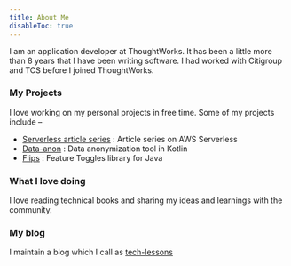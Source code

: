 ```yaml
---
title: About Me
disableToc: true
---
```


I am an application developer at ThoughtWorks. It has been a little more than 8 years that I have been writing software. I had worked with Citigroup and TCS before I joined ThoughtWorks.

### My Projects

I love working on my personal projects in free time. Some of my projects include –

- [Serverless article series](https://github.com/aws-articles/serverless-order-service) : Article series on AWS Serverless  
- [Data-anon](https://github.com/dataanon/data-anon) : Data anonymization tool in Kotlin
- [Flips](https://github.com/Feature-Flip/flips) : Feature Toggles library for Java

### What I love doing

I love reading technical books and sharing my ideas and learnings with the community.

### My blog
I maintain a blog which I call as [tech-lessons](https://tech-lessons.in)
